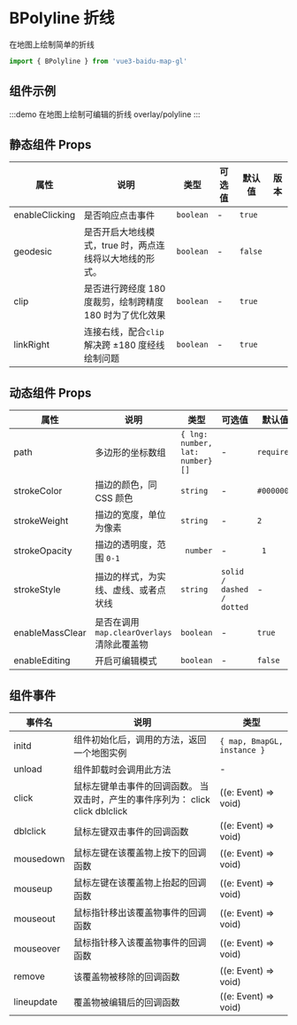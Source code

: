 # BPolyline 折线

在地图上绘制简单的折线

```ts
import { BPolyline } from 'vue3-baidu-map-gl'
```

## 组件示例

:::demo 在地图上绘制可编辑的折线
overlay/polyline
:::

## 静态组件 Props

| 属性           | 说明                                                     | 类型      | 可选值 | 默认值  | 版本                               |
| -------------- | -------------------------------------------------------- | --------- | ------ | ------- | ---------------------------------- |
| enableClicking | 是否响应点击事件                                         | `boolean` | -      | `true`  |                                    |
| geodesic       | 是否开启大地线模式，true 时，两点连线将以大地线的形式。  | `boolean` | -      | `false` |                                    |
| clip           | 是否进行跨经度 180 度裁剪，绘制跨精度 180 时为了优化效果 | `boolean` | -      | `true`  |                                    |
| linkRight      | 连接右线，配合`clip`解决跨 ±180 度经线绘制问题           | `boolean` | -      | `true`  | <Badge type="tip" text="^2.1.1" /> |

## 动态组件 Props

| 属性            | 说明                                        | 类型                            | 可选值                    | 默认值     |
| --------------- | ------------------------------------------- | ------------------------------- | ------------------------- | ---------- |
| path            | 多边形的坐标数组                            | `{ lng: number, lat: number}[]` | -                         | `required` |
| strokeColor     | 描边的颜色，同 CSS 颜色                     | `string`                        | -                         | `#000000`  |
| strokeWeight    | 描边的宽度，单位为像素                      | `string`                        | -                         | `2`        |
| strokeOpacity   | 描边的透明度，范围 `0-1`                    | ` number`                       | -                         | ` 1`       |
| strokeStyle     | 描边的样式，为实线、虚线、或者点状线        | `string`                        | `solid / dashed / dotted` | -          |
| enableMassClear | 是否在调用 `map.clearOverlays` 清除此覆盖物 | `boolean`                       | -                         | `true `    |
| enableEditing   | 开启可编辑模式                              | `boolean`                       | -                         | `false `   |

## 组件事件

| 事件名     | 说明                                                                           | 类型                        |
| ---------- | ------------------------------------------------------------------------------ | --------------------------- |
| initd      | 组件初始化后，调用的方法，返回一个地图实例                                     | `{ map, BmapGL, instance }` |
| unload     | 组件卸载时会调用此方法                                                         | -                           |
| click      | 鼠标左键单击事件的回调函数。 当双击时，产生的事件序列为： click click dblclick | ((e: Event) => void)        |
| dblclick   | 鼠标左键双击事件的回调函数                                                     | ((e: Event) => void)        |
| mousedown  | 鼠标左键在该覆盖物上按下的回调函数                                             | ((e: Event) => void)        |
| mouseup    | 鼠标左键在该覆盖物上抬起的回调函数                                             | ((e: Event) => void)        |
| mouseout   | 鼠标指针移出该覆盖物事件的回调函数                                             | ((e: Event) => void)        |
| mouseover  | 鼠标指针移入该覆盖物事件的回调函数                                             | ((e: Event) => void)        |
| remove     | 该覆盖物被移除的回调函数                                                       | ((e: Event) => void)        |
| lineupdate | 覆盖物被编辑后的回调函数                                                       | ((e: Event) => void)        |
